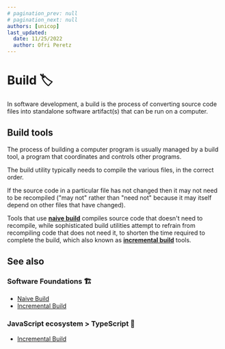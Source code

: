```yaml
---
# pagination_prev: null
# pagination_next: null
authors: [unicop]
last_updated:
  date: 11/25/2022
  author: Ofri Peretz
---
```


# Build 🏷️

In software development, a build is the process of converting source code files into standalone software artifact(s) that can be run on a computer.

## Build tools

The process of building a computer program is usually managed by a build tool, a program that coordinates and controls other programs.

The build utility typically needs to compile the various files, in the correct order.

If the source code in a particular file has not changed then it may not need to be recompiled ("may not" rather than "need not" because it may itself depend on other files that have changed).

Tools that use **[naive build](./naive-build.md)** compiles source code that doesn't need to recompile, while sophisticated build utilities attempt to refrain from recompiling code that does not need it, to shorten the time required to complete the build, which also known as **[incremental build](./incremental-build.md)** tools.

## See also

### Software Foundations 🏗️

- [Naive Build](./naive-build.md)
- [Incremental Build](./incremental-build.md)

### JavaScript ecosystem > TypeScript 🔵

- [Incremental Build](../js-es/typescript/optimizations/incremental-build.md)
